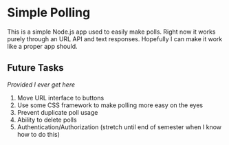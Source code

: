 # Simple Polling

This is a simple Node.js app used to easily make polls. Right now it works purely through an URL API and text responses. Hopefully I can make it work like a proper app should.

## Future Tasks

*Provided I ever get here*

1. Move URL interface to buttons
2. Use some CSS framework to make polling more easy on the eyes
3. Prevent duplicate poll usage
4. Ability to delete polls
5. Authentication/Authorization (stretch until end of semester when I know how to do this)